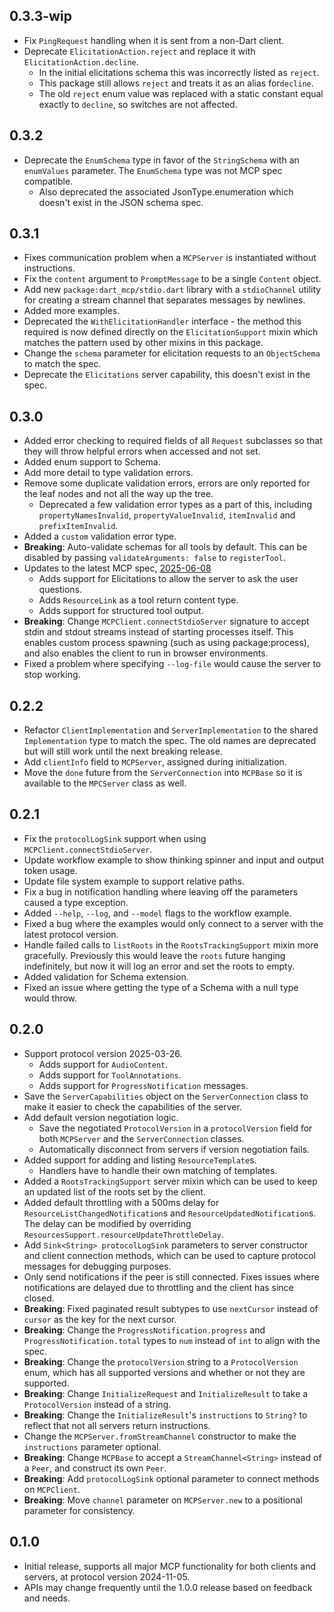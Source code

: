 ## 0.3.3-wip

- Fix `PingRequest` handling when it is sent from a non-Dart client.
- Deprecate `ElicitationAction.reject` and replace it with
  `ElicitationAction.decline`.
  - In the initial elicitations schema this was incorrectly listed as `reject`.
  - This package still allows `reject` and treats it as an alias for`decline`.
  - The old `reject` enum value was replaced with a static constant equal
    exactly to `decline`, so switches are not affected.


## 0.3.2

- Deprecate the `EnumSchema` type in favor of the `StringSchema` with an
  `enumValues` parameter. The `EnumSchema` type was not MCP spec compatible.
  - Also deprecated the associated JsonType.enumeration which doesn't exist
    in the JSON schema spec.

## 0.3.1

- Fixes communication problem when a `MCPServer` is instantiated without
  instructions.
- Fix the `content` argument to `PromptMessage` to be a single `Content` object.
- Add new `package:dart_mcp/stdio.dart` library with a `stdioChannel` utility
  for creating a stream channel that separates messages by newlines.
- Added more examples.
- Deprecated the `WithElicitationHandler` interface - the method this required
  is now defined directly on the `ElicitationSupport` mixin which matches the
  pattern used by other mixins in this package.
- Change the `schema` parameter for elicitation requests to an `ObjectSchema` to
  match the spec.
- Deprecate the `Elicitations` server capability, this doesn't exist in the spec.

## 0.3.0

- Added error checking to required fields of all `Request` subclasses so that
  they will throw helpful errors when accessed and not set.
- Added enum support to Schema.
- Add more detail to type validation errors.
- Remove some duplicate validation errors, errors are only reported for the
  leaf nodes and not all the way up the tree.
  - Deprecated a few validation error types as a part of this, including
    `propertyNamesInvalid`, `propertyValueInvalid`, `itemInvalid` and
    `prefixItemInvalid`.
- Added a `custom` validation error type.
- **Breaking**: Auto-validate schemas for all tools by default. This can be
  disabled by passing `validateArguments: false` to `registerTool`.
- Updates to the latest MCP spec, [2025-06-08](https://modelcontextprotocol.io/specification/2025-06-18/changelog)
  - Adds support for Elicitations to allow the server to ask the user questions.
  - Adds `ResourceLink` as a tool return content type.
  - Adds support for structured tool output.
- **Breaking**: Change `MCPClient.connectStdioServer` signature to accept stdin
  and stdout streams instead of starting processes itself. This enables custom
  process spawning (such as using package:process), and also enables the client
  to run in browser environments.
- Fixed a problem where specifying `--log-file` would cause the server to stop
  working.

## 0.2.2

- Refactor `ClientImplementation` and `ServerImplementation` to the shared
  `Implementation` type to match the spec. The old names are deprecated but will
  still work until the next breaking release.
- Add `clientInfo` field to `MCPServer`, assigned during initialization.
- Move the `done` future from the `ServerConnection` into `MCPBase` so it is
  available to the `MPCServer` class as well.

## 0.2.1

- Fix the `protocolLogSink` support when using `MCPClient.connectStdioServer`.
- Update workflow example to show thinking spinner and input and output token
  usage.
- Update file system example to support relative paths.
- Fix a bug in notification handling where leaving off the parameters caused a
  type exception.
- Added `--help`, `--log`, and `--model` flags to the workflow example.
- Fixed a bug where the examples would only connect to a server with the latest
  protocol version.
- Handle failed calls to `listRoots` in the `RootsTrackingSupport` mixin more
  gracefully. Previously this would leave the `roots` future hanging
  indefinitely, but now it will log an error and set the roots to empty.
- Added validation for Schema extension.
- Fixed an issue where getting the type of a Schema with a null type would
  throw.

## 0.2.0

- Support protocol version 2025-03-26.
  - Adds support for `AudioContent`.
  - Adds support for `ToolAnnotations`.
  - Adds support for `ProgressNotification` messages.
- Save the `ServerCapabilities` object on the `ServerConnection` class to make
  it easier to check the capabilities of the server.
- Add default version negotiation logic.
  - Save the negotiated `ProtocolVersion` in a `protocolVersion` field for both
    `MCPServer` and the `ServerConnection` classes.
  - Automatically disconnect from servers if version negotiation fails.
- Added support for adding and listing `ResourceTemplate`s.
  - Handlers have to handle their own matching of templates.
- Added a `RootsTrackingSupport` server mixin which can be used to keep an
  updated list of the roots set by the client.
- Added default throttling with a 500ms delay for
  `ResourceListChangedNotification`s and `ResourceUpdatedNotification`s. The
  delay can be modified by overriding
  `ResourcesSupport.resourceUpdateThrottleDelay`.
- Add `Sink<String> protocolLogSink` parameters to server constructor and client
  connection methods, which can be used to capture protocol messages for
  debugging purposes.
- Only send notifications if the peer is still connected. Fixes issues where
  notifications are delayed due to throttling and the client has since closed.
- **Breaking**: Fixed paginated result subtypes to use `nextCursor` instead of
  `cursor` as the key for the next cursor.
- **Breaking**: Change the `ProgressNotification.progress` and
  `ProgressNotification.total` types to `num` instead of `int` to align with the
  spec.
- **Breaking**: Change the `protocolVersion` string to a `ProtocolVersion` enum,
  which has all supported versions and whether or not they are supported.
- **Breaking**: Change `InitializeRequest` and `InitializeResult` to take a
  `ProtocolVersion` instead of a string.
- **Breaking**: Change the `InitializeResult`'s `instructions` to `String?` to
  reflect that not all servers return instructions.
- Change the `MCPServer.fromStreamChannel` constructor to make the `instructions`
  parameter optional.
- **Breaking**: Change `MCPBase` to accept a `StreamChannel<String>` instead of
  a `Peer`, and construct its own `Peer`.
- **Breaking**: Add `protocolLogSink` optional parameter to connect methods on
  `MCPClient`.
- **Breaking**: Move `channel` parameter on `MCPServer.new` to a positional
  parameter for consistency.

## 0.1.0

- Initial release, supports all major MCP functionality for both clients and
  servers, at protocol version 2024-11-05.
- APIs may change frequently until the 1.0.0 release based on feedback and
  needs.
